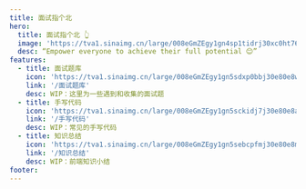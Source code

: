 ```yaml
---
title: 面试指个北
hero:
  title: 面试指个北 👆
  image: 'https://tva1.sinaimg.cn/large/008eGmZEgy1gn4sp1tidrj30xc0ht76d.jpg'
  desc: “Empower everyone to achieve their full potential 😊”
features:
  - title: 面试题库
    icon: 'https://tva1.sinaimg.cn/large/008eGmZEgy1gn5sdxp0bbj30e80e8wer.jpg'
    link: '/面试题库'
    desc: WIP：这里为一些遇到和收集的面试题
  - title: 手写代码
    icon: 'https://tva1.sinaimg.cn/large/008eGmZEgy1gn5sckidj7j30e80e8aae.jpg'
    link: '/手写代码'
    desc: WIP：常见的手写代码
  - title: 知识总结
    icon: 'https://tva1.sinaimg.cn/large/008eGmZEgy1gn5sebcpfmj30e80e8mxl.jpg'
    link: '/知识总结'
    desc: WIP：前端知识小结
footer:
---
```


<!-- # 面试指个北

> WIP： 🚧 项目还在施工中，出入小心⚠️

![logo](https://tva1.sinaimg.cn/large/008eGmZEgy1gn4sp1tidrj30xc0ht76d.jpg)

这是个人对面试经历整理和总结的一些问题以及答案，持续更新中...


### 目录

* 📖 **interview**：面试题库
* ✒️ **writing**：手写代码
* 🚧 WIP...


### 前端面试需要掌握的一些技术

![fe-interview.png](https://i.loli.net/2021/01/26/dENwUbilP39hOrf.png)



> 项目指路 👉 [Github](https://github.com/virgoone/interview)
 -->
